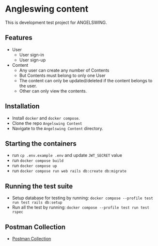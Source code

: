 # Angleswing content
This is development test project for ANGELSWING.

## Features
- User
  - User sign-in
  - User sign-up
- Content
  - Any user can create any number of Contents
  - But Contents must belong to only one User
  - The content can only be updated/deleted if the content belongs to the user.
  - Other can only view the contents.

## Installation
* Install `docker` and `docker compose`.
* Clone the repo `Angelswing Content`
* Navigate to the `Angelswing Content` directory.


## Starting the containers
* run `cp .env.example .env` and update `JWT_SECRET` value
* run `docker compose build`
* run `docker compose up`
* run `docker compose run web rails db:create db:migrate`

## Running the test suite
- Setup database for testing by running: `docker compose --profile test run test rails db:setup`
- Run all the test by running: `docker compose --profile test run test rspec`

## Postman Collection
* [Postman Collection](https://api.postman.com/collections/35384677-9e46f6ba-2a2a-46db-8cca-03348831bdf5?access_key=PMAT-01HZ6HM4R39N7MHKQ5YZZWQ1FH)
